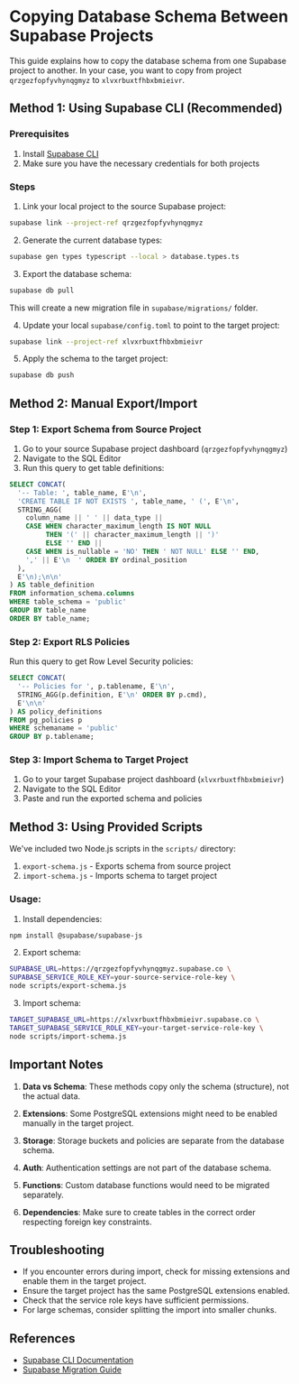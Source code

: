 # Copying Database Schema Between Supabase Projects

This guide explains how to copy the database schema from one Supabase project to another. In your case, you want to copy from project `qrzgezfopfyvhynqgmyz` to `xlvxrbuxtfhbxbmieivr`.

## Method 1: Using Supabase CLI (Recommended)

### Prerequisites

1. Install [Supabase CLI](https://supabase.com/docs/guidelines-and-limitations/cli)
2. Make sure you have the necessary credentials for both projects

### Steps

1. Link your local project to the source Supabase project:
```bash
supabase link --project-ref qrzgezfopfyvhynqgmyz
```

2. Generate the current database types:
```bash
supabase gen types typescript --local > database.types.ts
```

3. Export the database schema:
```bash
supabase db pull
```

This will create a new migration file in `supabase/migrations/` folder.

4. Update your local `supabase/config.toml` to point to the target project:
```bash
supabase link --project-ref xlvxrbuxtfhbxbmieivr
```

5. Apply the schema to the target project:
```bash
supabase db push
```

## Method 2: Manual Export/Import

### Step 1: Export Schema from Source Project

1. Go to your source Supabase project dashboard (`qrzgezfopfyvhynqgmyz`)
2. Navigate to the SQL Editor
3. Run this query to get table definitions:
```sql
SELECT CONCAT(
  '-- Table: ', table_name, E'\n',
  'CREATE TABLE IF NOT EXISTS ', table_name, ' (', E'\n',
  STRING_AGG(
    column_name || ' ' || data_type || 
    CASE WHEN character_maximum_length IS NOT NULL 
         THEN '(' || character_maximum_length || ')' 
         ELSE '' END ||
    CASE WHEN is_nullable = 'NO' THEN ' NOT NULL' ELSE '' END,
    ',' || E'\n  ' ORDER BY ordinal_position
  ),
  E'\n);\n\n'
) AS table_definition
FROM information_schema.columns
WHERE table_schema = 'public'
GROUP BY table_name
ORDER BY table_name;
```

### Step 2: Export RLS Policies

Run this query to get Row Level Security policies:
```sql
SELECT CONCAT(
  '-- Policies for ', p.tablename, E'\n',
  STRING_AGG(p.definition, E'\n' ORDER BY p.cmd),
  E'\n\n'
) AS policy_definitions
FROM pg_policies p
WHERE schemaname = 'public'
GROUP BY p.tablename;
```

### Step 3: Import Schema to Target Project

1. Go to your target Supabase project dashboard (`xlvxrbuxtfhbxbmieivr`)
2. Navigate to the SQL Editor
3. Paste and run the exported schema and policies

## Method 3: Using Provided Scripts

We've included two Node.js scripts in the `scripts/` directory:

1. `export-schema.js` - Exports schema from source project
2. `import-schema.js` - Imports schema to target project

### Usage:

1. Install dependencies:
```bash
npm install @supabase/supabase-js
```

2. Export schema:
```bash
SUPABASE_URL=https://qrzgezfopfyvhynqgmyz.supabase.co \
SUPABASE_SERVICE_ROLE_KEY=your-source-service-role-key \
node scripts/export-schema.js
```

3. Import schema:
```bash
TARGET_SUPABASE_URL=https://xlvxrbuxtfhbxbmieivr.supabase.co \
TARGET_SUPABASE_SERVICE_ROLE_KEY=your-target-service-role-key \
node scripts/import-schema.js
```

## Important Notes

1. **Data vs Schema**: These methods copy only the schema (structure), not the actual data.

2. **Extensions**: Some PostgreSQL extensions might need to be enabled manually in the target project.

3. **Storage**: Storage buckets and policies are separate from the database schema.

4. **Auth**: Authentication settings are not part of the database schema.

5. **Functions**: Custom database functions would need to be migrated separately.

6. **Dependencies**: Make sure to create tables in the correct order respecting foreign key constraints.

## Troubleshooting

- If you encounter errors during import, check for missing extensions and enable them in the target project.
- Ensure the target project has the same PostgreSQL extensions enabled.
- Check that the service role keys have sufficient permissions.
- For large schemas, consider splitting the import into smaller chunks.

## References

- [Supabase CLI Documentation](https://supabase.com/docs/guidelines-and-limitations/cli)
- [Supabase Migration Guide](https://supabase.com/docs/guides/getting-started/local-development)